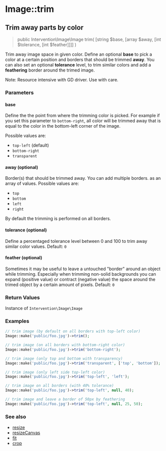 # Image::trim
## Trim away parts by color 

> public Intervention\Image\Image trim( [string $base, [array $away, [int $tolerance, [int $feather]]]] )

Trim away image space in given color. Define an optional **base** to pick a color at a certain position and borders that should be trimmed **away**. You can also set an optional **tolerance** level, to trim similar colors and add a **feathering** border around the trimed image.

<div class="note">Note: Resource intensive with GD driver. Use with care.</div>

### Parameters

#### base
Define the the point from where the trimming color is picked. For example if you set this parameter to `bottom-right`, all color will be trimmed away that is equal to the color in the bottom-left corner of the image.

Possible values are:

- `top-left` (default)
- `bottom-right`
- `transparent`

#### away (optional)
Border(s) that should be trimmed away. You can add multiple borders. as an array of values. Possible values are:

- `top`
- `bottom`
- `left`
- `right`

By default the trimming is performed on all borders.

#### tolerance (optional)
Define a percentaged tolerance level between 0 and 100 to trim away similar color values. Default: `0`

#### feather (optional)
Sometimes it may be useful to leave a untouched "border" around an object while trimming. Especially when trimming non-solid backgrounds you can expand (positive value) or contract (negative value) the space around the trimed object by a certain amount of pixels. Default: `0`


### Return Values
Instance of `Intervention\Image\Image`

### Examples

```php
// trim image (by default on all borders with top-left color)
Image::make('public/foo.jpg')->trim();

// trim image (on all borders with bottom-right color)
Image::make('public/foo.jpg')->trim('bottom-right');

// trim image (only top and bottom with transparency)
Image::make('public/foo.jpg')->trim('transparent', ['top', 'bottom']);

// trim image (only left side top-left color)
Image::make('public/foo.jpg')->trim('top-left', 'left');

// trim image on all borders (with 40% tolerance)
Image::make('public/foo.jpg')->trim('top-left', null, 40);

// trim image and leave a border of 50px by feathering
Image::make('public/foo.jpg')->trim('top-left', null, 25, 50);
```

### See also

- [resize](/v2/api/resize)
- [resizeCanvas](/v2/api/resize-canvas)
- [fit](/v2/api/fit)
- [crop](/v2/api/crop)
